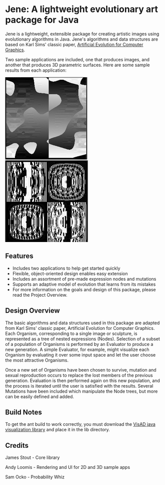 # Jene: A lightweight evolutionary art package for Java

Jene is a lightweight, extensible package for creating artistic images using
evolutionary algorithms in Java. Jene's algorithms and data structures are based
on Karl Sims' classic paper,
[Artificial Evolution for Computer Graphics](http://www.karlsims.com/papers/siggraph91.html).

Two sample applications are included, one that produces images, and another that
produces 3D parametric surfaces. Here are some sample results from each
application:

![Sample 1](jene1.png) ![Sample 2](jene2.png)

## Features

* Includes two applications to help get started quickly
* Flexible, object-oriented design enables easy extension
* Includes an assortment of pre-made expression nodes and mutations
* Supports an adaptive model of evolution that learns from its mistakes
* For more information on the goals and design of this package, please read the Project Overview.

## Design Overview

The basic algorithms and data structures used in this package
are adapted from Karl Sims' classic paper, Artificial Evolution for Computer
Graphics. Each Organism, corresponding to a single image or sculpture, is
represented as a tree of nested expressions (Nodes). Selection of a subset of a
population of Organisms is performed by an Evaluator to produce a new
generation. A simple Evaluator, for example, might visualize each Organism by
evaluating it over some input space and let the user choose the most attractive
Organisms.

Once a new set of Organisms have been chosen to survive, mutation and sexual
reproduction occurs to replace the lost members of the previous
generation. Evaluation is then performed again on this new population, and the
process is iterated until the user is satisfied with the results. Several
Mutations have been included which manipulate the Node trees, but more can be
easily defined and added.

## Build Notes

To get the ant build to work correctly, you must download the
[VisAD java visualization library](ftp://ftp.ssec.wisc.edu/pub/visad-2.0/visad.jar)
and place it in the lib directory.

## Credits

James Stout - Core library

Andy Loomis - Rendering and UI for 2D and 3D sample apps

Sam Ocko - Probability Whiz
